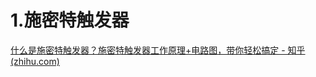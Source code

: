 # 1.施密特触发器

[什么是施密特触发器？施密特触发器工作原理+电路图，带你轻松搞定 - 知乎 (zhihu.com)](https://zhuanlan.zhihu.com/p/577362964)